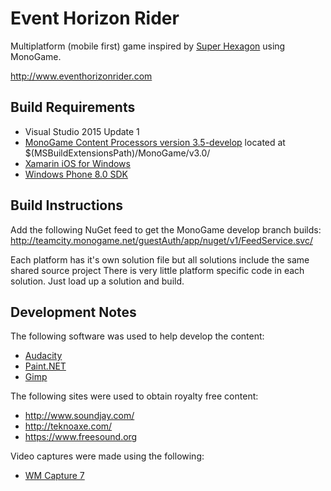 Event Horizon Rider
===================

Multiplatform (mobile first) game inspired by [Super Hexagon](http://www.superhexagon.com) using MonoGame.

http://www.eventhorizonrider.com

Build Requirements
------------------
 * Visual Studio 2015 Update 1
 * [MonoGame Content Processors version 3.5-develop](http://teamcity.monogame.net/repository/download/MonoGame_PackagingWindows/4682:id/MonoGameSetup.exe) located at $(MSBuildExtensionsPath)/MonoGame/v3.0/
 * [Xamarin iOS for Windows](http://xamarin.com/ios)
 * [Windows Phone 8.0 SDK](http://dev.windowsphone.com/en-us/downloadsdk)

Build Instructions
------------------
Add the following NuGet feed to get the MonoGame develop branch builds:
http://teamcity.monogame.net/guestAuth/app/nuget/v1/FeedService.svc/

Each platform has it's own solution file but all solutions include the same shared source project
There is very little platform specific code in each solution.   Just load up a solution and build.

Development Notes
-----------------
The following software was used to help develop the content:

 * [Audacity](http://audacity.sourceforge.net/)
 * [Paint.NET](http://www.getpaint.net/)
 * [Gimp](http://www.gimp.org/)

The following sites were used to obtain royalty free content:

 * http://www.soundjay.com/
 * http://teknoaxe.com/
 * https://www.freesound.org

Video captures were made using the following:

 * [WM Capture 7](http://wmrecorder.com/products/wm-capture/)

